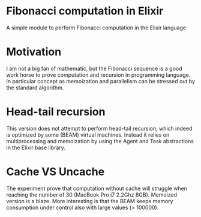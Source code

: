 # Fibonacci computation in Elixir
A simple module to perform Fibonacci computation in the Elixir language

# Motivation
I am not a big fan of mathematic, but the Fibonacci sequence is a good work horse
to prove computation and recursion in programming language.
In particular concept as memoization and parallelism can be stressed out by the
standard algorithm.

# Head-tail recursion
This version does not attempt to perform head-tail recursion, which indeed is
optimized by some (BEAM) virtual machines.
Instead it relies on multiprocessing and memoization by using the Agent and Task
abstractions in the Elixir base library.

# Cache VS Uncache
The experiment prove that computation without cache will struggle when reaching the
number of 30 (MacBook Pro i7 2.2Ghz 8GB). Memoized version is a blaze. More
interesting is that the BEAM keeps memory consumption under control also with large
values (> 100000).
